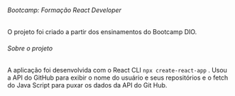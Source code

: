 ###### Bootcamp: Formação React Developer

O projeto foi criado a partir dos ensinamentos do Bootcamp DIO.


###### Sobre o projeto 

A aplicação foi desenvolvida com o React CLI `npx create-react-app` . 
Usou a API do GitHub para exibir o nome do usuário e seus repositórios 
e o fetch do Java Script para puxar os dados da API do Git Hub.


                    